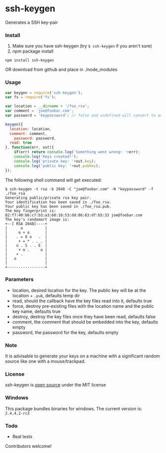 ssh-keygen
==========

Generates a SSH key-pair

### Install
1. Make sure you have ssh-keygen (try `$ ssh-keygen` if you aren't sure)
2. npm package install

```
npm install ssh-keygen
```
OR download from github and place in ./node_modules

### Usage



```js
var keygen = require('ssh-keygen');
var fs = require('fs');

var location = __dirname + '/foo_rsa';
var comment = 'joe@foobar.com';
var password = 'keypassword'; // false and undefined will convert to an empty pw

keygen({
  location: location,
  comment: comment,
	password: password,
  read: true
}, function(err, out){
	if(err) return console.log('Something went wrong: '+err);
	console.log('Keys created!');
	console.log('private key: '+out.key);
	console.log('public key: '+out.pubKey);
});

```

The following shell command will get executed:

```
$ ssh-keygen -t rsa -b 2048 -C "joe@foobar.com" -N "keypassword" -f ./foo_rsa
Generating public/private rsa key pair.
Your identification has been saved in ./foo_rsa.
Your public key has been saved in ./foo_rsa.pub.
The key fingerprint is:
02:f7:40:b6:c7:b3:a3:68:16:53:dd:86:63:df:b5:33 joe@foobar.com
The key's randomart image is:
+--[ RSA 2048]----+
|      o          |
|     o + o       |
|    . = O o   .  |
|     + = * . . . |
|    o . S . . E  |
|     + o .     o |
|    + .          |
|   o             |
|                 |
+-----------------+
```

### Parameters

* location, desired location for the key. The public key will be at the location + `.pub`, defaults temp dir
* read, should the callback have the key files read into it, defaults true
* force, destroy pre-existing files with the location name and the public key name, defaults true
* destroy, destroy the key files once they have been read, defaults false
* comment, the comment that should be embedded into the key, defaults empty
* password, the password for the key, defaults empty

### Note

It is advisable to generate your keys on a machine with a significant random source like one with a mouse/trackpad.

### License

ssh-keygen is [open source](https://github.com/ericvicenti/ssh-keygen/blob/master/LICENSE.md) under the MIT license

### Windows

This package bundles binaries for windows. The current version is: `2.4.4.2-rc3`

### Todo

* Real tests

Contributors welcome!
